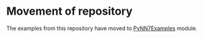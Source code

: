Movement of repository
======================

The examples from this repository have moved to [PyNN7Examples](
    https://github.com/SpiNNakerManchester/PyNN7Examples) module.

